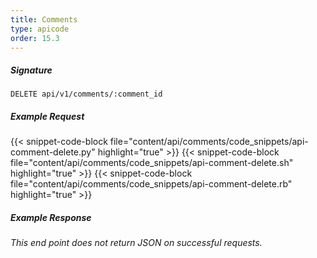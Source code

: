 ```yaml
---
title: Comments
type: apicode
order: 15.3
---
```


##### Signature
`DELETE api/v1/comments/:comment_id`
##### Example Request
{{< snippet-code-block file="content/api/comments/code_snippets/api-comment-delete.py" highlight="true" >}}
{{< snippet-code-block file="content/api/comments/code_snippets/api-comment-delete.sh" highlight="true" >}}
{{< snippet-code-block file="content/api/comments/code_snippets/api-comment-delete.rb" highlight="true" >}}
##### Example Response
*This end point does not return JSON on successful requests.*